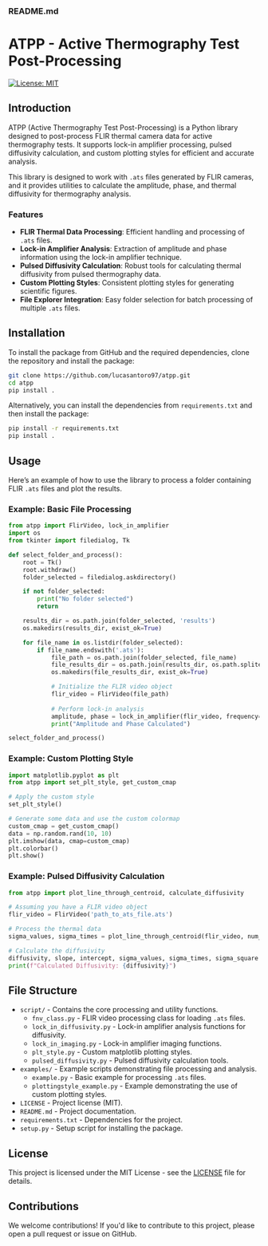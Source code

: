 ###  README.md


# ATPP - Active Thermography Test Post-Processing

[![License: MIT](https://img.shields.io/badge/License-MIT-green.svg)](https://opensource.org/licenses/MIT)

## Introduction

ATPP (Active Thermography Test Post-Processing) is a Python library designed to post-process FLIR thermal camera data for active thermography tests. It supports lock-in amplifier processing, pulsed diffusivity calculation, and custom plotting styles for efficient and accurate analysis.

This library is designed to work with `.ats` files generated by FLIR cameras, and it provides utilities to calculate the amplitude, phase, and thermal diffusivity for thermography analysis.

### Features

- **FLIR Thermal Data Processing**: Efficient handling and processing of `.ats` files.
- **Lock-in Amplifier Analysis**: Extraction of amplitude and phase information using the lock-in amplifier technique.
- **Pulsed Diffusivity Calculation**: Robust tools for calculating thermal diffusivity from pulsed thermography data.
- **Custom Plotting Styles**: Consistent plotting styles for generating scientific figures.
- **File Explorer Integration**: Easy folder selection for batch processing of multiple `.ats` files.

## Installation

To install the package from GitHub and the required dependencies, clone the repository and install the package:

```bash
git clone https://github.com/lucasantoro97/atpp.git
cd atpp
pip install .
```

Alternatively, you can install the dependencies from `requirements.txt` and then install the package:

```bash
pip install -r requirements.txt
pip install .
```

## Usage

Here’s an example of how to use the library to process a folder containing FLIR `.ats` files and plot the results.

### Example: Basic File Processing

```python
from atpp import FlirVideo, lock_in_amplifier
import os
from tkinter import filedialog, Tk

def select_folder_and_process():
    root = Tk()
    root.withdraw()
    folder_selected = filedialog.askdirectory()

    if not folder_selected:
        print("No folder selected")
        return

    results_dir = os.path.join(folder_selected, 'results')
    os.makedirs(results_dir, exist_ok=True)

    for file_name in os.listdir(folder_selected):
        if file_name.endswith('.ats'):
            file_path = os.path.join(folder_selected, file_name)
            file_results_dir = os.path.join(results_dir, os.path.splitext(file_name)[0])
            os.makedirs(file_results_dir, exist_ok=True)

            # Initialize the FLIR video object
            flir_video = FlirVideo(file_path)
            
            # Perform lock-in analysis
            amplitude, phase = lock_in_amplifier(flir_video, frequency=1)
            print("Amplitude and Phase Calculated")

select_folder_and_process()
```

### Example: Custom Plotting Style

```python
import matplotlib.pyplot as plt
from atpp import set_plt_style, get_custom_cmap

# Apply the custom style
set_plt_style()

# Generate some data and use the custom colormap
custom_cmap = get_custom_cmap()
data = np.random.rand(10, 10)
plt.imshow(data, cmap=custom_cmap)
plt.colorbar()
plt.show()
```

### Example: Pulsed Diffusivity Calculation

```python
from atpp import plot_line_through_centroid, calculate_diffusivity

# Assuming you have a FLIR video object
flir_video = FlirVideo('path_to_ats_file.ats')

# Process the thermal data
sigma_values, sigma_times = plot_line_through_centroid(flir_video, num_frames=50, resolution=0.2, radius=5)

# Calculate the diffusivity
diffusivity, slope, intercept, sigma_values, sigma_times, sigma_square = calculate_diffusivity(sigma_values, sigma_times)
print(f"Calculated Diffusivity: {diffusivity}")
```

## File Structure

- `script/` - Contains the core processing and utility functions.
  - `fnv_class.py` - FLIR video processing class for loading `.ats` files.
  - `lock_in_diffusivity.py` - Lock-in amplifier analysis functions for diffusivity.
  - `lock_in_imaging.py` - Lock-in amplifier imaging functions.
  - `plt_style.py` - Custom matplotlib plotting styles.
  - `pulsed_diffusivity.py` - Pulsed diffusivity calculation tools.
- `examples/` - Example scripts demonstrating file processing and analysis.
  - `example.py` - Basic example for processing `.ats` files.
  - `plottingstyle_example.py` - Example demonstrating the use of custom plotting styles.
- `LICENSE` - Project license (MIT).
- `README.md` - Project documentation.
- `requirements.txt` - Dependencies for the project.
- `setup.py` - Setup script for installing the package.

## License

This project is licensed under the MIT License - see the [LICENSE](LICENSE) file for details.

## Contributions

We welcome contributions! If you'd like to contribute to this project, please open a pull request or issue on GitHub.

